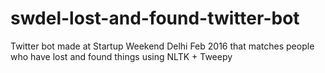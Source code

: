 # swdel-lost-and-found-twitter-bot
Twitter bot made at Startup Weekend Delhi Feb 2016 that matches people who have lost and found things using NLTK + Tweepy
